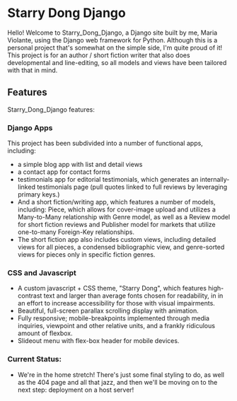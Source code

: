 # Starry Dong Django

Hello! Welcome to Starry_Dong_Django, a Django site built by me,
Maria Violante, using the Django web framework for Python. Although this
is a personal project that's somewhat on the simple side, I'm quite
proud of it! This project is for an author / short fiction writer that
also does developmental and line-editing, so all models and views have
been tailored with that in mind.

## Features
Starry_Dong_Django features:

### Django Apps

This project has been subdivided into a number of functional apps,
including:
- a simple blog app with list and detail views
- a contact app for contact forms
- testimonials app for editorial testimonials, which generates an
internally-linked testimonials page (pull quotes linked to full reviews
by leveraging primary keys.)
- And a short fiction/writing app, which features a number of models,
including: Piece, which allows for cover-image upload and utilizes a 
Many-to-Many relationship with Genre model, as well as a Review model
for short fiction reviews and Publisher model for markets that 
utilize one-to-many Foreign-Key relationships.
- The short fiction app also includes custom views, including detailed
views for all pieces, a condensed bibliographic view, and genre-sorted
views for pieces only in specific fiction genres.

### CSS and Javascript
- A custom javascript + CSS theme, "Starry Dong", which features high-
contrast text and larger than average fonts chosen for readability, in
in an effort to increase accessibility for those with visual impairments.
- Beautiful, full-screen parallax scrolling display with animation.
- Fully responsive; mobile-breakpoints implemented through media
inquiries, viewpoint and other relative units, and a frankly ridiculous
amount of flexbox.
- Slideout menu with flex-box header for mobile devices.

### Current Status:
- We're in the home stretch! There's just some final styling to do, as
well as the 404 page and all that jazz, and then we'll be moving on
to the next step: deployment on a host server!